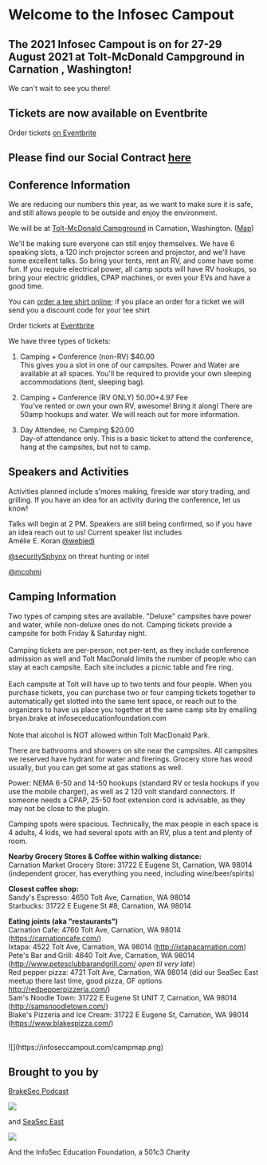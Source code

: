 # Welcome to the Infosec Campout 



## The 2021 Infosec Campout is on for 27-29 August 2021 at Tolt-McDonald Campground in Carnation , Washington!<br />
We can't wait to see you there!

## Tickets are now available on Eventbrite
Order tickets [on Eventbrite](https://www.eventbrite.com/e/infosec-campout-2021-tickets-157561790557)

## Please find our Social Contract [here](Social_contract.md)

## Conference Information
 
We are reducing our numbers this year, as we want to make sure it is safe, and still allows people to be outside and enjoy the environment.<br />

We will be at [Tolt-McDonald Campground](https://kingcounty.gov/services/parks-recreation/parks/parks-and-natural-lands/popular-parks/toltmacdonald.aspx) in Carnation, Washington. ([Map](https://goo.gl/maps/7y4gaSK1Yutncqcu7))<br />

We'll be making sure everyone can still enjoy themselves. We have 6 speaking slots, a 120 inch projector screen and projector, and we'll have some excellent talks. So bring your tents, rent an RV, and come have some fun. If you require electrical power, all camp spots will have RV hookups, so bring your electric griddles, CPAP machines, or even your EVs and have a good time.<br />

You can [order a tee shirt online](https://art-by-nukabelle.myshopify.com/); if you place an order for a ticket we will send you a discount code for your tee shirt<br />

Order tickets at [Eventbrite](https://www.eventbrite.com/e/infosec-campout-2021-tickets-157561790557)<br />

We have three types of tickets:<br />

1. Camping + Conference (non-RV) $40.00<br />
This gives you a slot in one of our campsites. Power and Water are available at all spaces. You'll be required to provide your own sleeping accommodations (tent, sleeping bag).<br />

2. Camping + Conference (RV ONLY) $50.00 +$4.97 Fee <br />
You've rented or own your own RV, awesome! Bring it along! There are 50amp hookups and water. We will reach out for more information.<br />

3. Day Attendee, no Camping $20.00<br />
Day-of attendance only. This is a basic ticket to attend the conference, hang at the campsites, but not to camp.<br />


## Speakers and Activities
Activities planned include s'mores making, fireside war story trading, and grilling. If you have an idea for an activity during the conference, let us know!<br />


Talks will begin at 2 PM. Speakers are still being confirmed, so if you have an idea reach out to us! Current speaker list includes<br />
Amélie E. Koran [@webjedi](https://twitter.com/webjedi)<br />

[@securitySphynx](https://twitter.com/securitySphynx) on threat hunting or intel<br />

[@mcohmi](https://twitter.com/mcohmi) <br />


## Camping Information
Two types of camping sites are available. "Deluxe" campsites have power and water, while non-deluxe ones do not. Camping tickets provide a campsite for both Friday & Saturday night.<br />
<br />
Camping tickets are per-person, not per-tent, as they include conference admission as well and Tolt MacDonald limits the number of people who can stay at each campsite.  Each site includes a picnic table and fire ring. <br />
<br />
Each campsite at  Tolt will have up to two tents and four people. When you purchase tickets, you can purchase two or four camping tickets together to automatically get slotted into the same tent space, or reach out to the organizers to have us place you together at the same camp site by emailing bryan.brake at infoseceducationfoundation.com <br />
<br />
Note that alcohol is NOT allowed within Tolt MacDonald Park. <br />

There are bathrooms and showers on site near the campsites.  All campsites we reserved have hydrant for water and firerings. Grocery store has wood usually, but you can get some at gas stations as well.   <br />

Power: NEMA 6-50 and 14-50 hookups (standard RV or tesla hookups if you use the mobile charger), as well as 2 120 volt standard connectors. If someone needs a CPAP, 25-50 foot extension cord is advisable, as they may not be close to the plugin.  <br />

Camping spots were spacious. Technically, the max people in each space is 4 adults, 4 kids, we had several spots with an RV, plus a tent and plenty of room. <br />

**Nearby Grocery Stores & Coffee within walking distance:** <br />
Carnation Market Grocery Store:    31722 E Eugene St, Carnation, WA 98014 (independent grocer, has everything you need, including wine/beer/spirits) <br />

**Closest coffee shop:** <br />
Sandy's Espresso: 4650 Tolt Ave, Carnation, WA 98014 <br />
Starbucks: 31722 E Eugene St #8, Carnation, WA 98014 <br />

**Eating joints (aka "restaurants")** <br />
Carnation Cafe: 4760 Tolt Ave, Carnation, WA 98014 (https://carnationcafe.com/) <br />
Ixtapa: 4522 Tolt Ave, Carnation, WA 98014 (http://ixtapacarnation.com) <br />
Pete's Bar and Grill: 4640 Tolt Ave, Carnation, WA 98014 (http://www.petesclubbarandgrill.com/  *open til very late*) <br />
Red pepper pizza: 4721 Tolt Ave, Carnation, WA 98014 (did our SeaSec East meetup there last time, good pizza, GF options http://redpepperpizzeria.com/) <br />
Sam's Noodle Town: 31722 E Eugene St UNIT 7, Carnation, WA 98014 (http://samsnoodletown.com/) <br />
Blake's Pizzeria and Ice Cream: 31722 E Eugene St, Carnation, WA 98014 (https://www.blakespizza.com/) <br />

 <br />
 ![](https://infoseccampout.com/campmap.png) 

 <br />


## Brought to you by 

[BrakeSec Podcast](https://www.brakeingsecurity.com/)


![](https://infoseccampout.com/BRAKEING-LOGO-01-small.png)


and [SeaSec East](https://www.meetup.com/SEASec-East)


![](https://infoseccampout.com/SeaSecEast.png)

And the InfoSec Education Foundation, a 501c3 Charity


    
